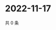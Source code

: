 # 2022-11-17

共 0 条

<!-- BEGIN WEIBO -->
<!-- 最后更新时间 Thu Nov 17 2022 16:22:13 GMT+0800 (China Standard Time) -->

<!-- END WEIBO -->
